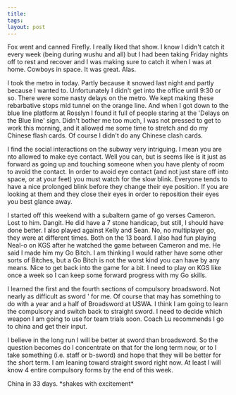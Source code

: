 ```yaml
---
title: 
tags: 
layout: post
---
```

Fox went and canned Firefly.  I really liked that show.  I know I didn't catch it every week (being during wushu and all) but I had been taking Friday nights off to rest and recover and I was making sure to catch it when I was at home.  Cowboys in space.  It was great. Alas.



I took the metro in today.  Partly because it snowed last night and partly because I wanted to. Unfortunately I didn't get into the office until 9:30 or so.   There were some nasty delays on the metro.  We kept making these rebarbative stops mid tunnel on the orange line.  And when I got down to the blue line platform at Rosslyn I found it full of people staring at the 'Delays on the Blue line' sign.  Didn't bother me too much, I was not pressed to get to work this morning, and it allowed me some time to stretch and do my Chinese flash cards.  Of course I didn't do any Chinese clash cards.   



I find the social interactions on the subway very intriguing.  I mean you are nto allowed to make eye contact.  Well you can, but is seems like is it just as forward as going up and touching someone when you have plenty of room to avoid the contact.  In order to avoid eye contact (and not just stare off into space, or at your feet) you must watch for the slow blink.  Everyone tends to have a nice prolonged blink before they change their eye position.  If you are looking at them and they close their eyes in order to reposition their eyes you best glance away.   



I started off this weekend with a subaltern game of go verses Cameron.  Lost to him.  Dangit. He did have a 7 stone handicap, but still, I should have done better.  I also played against Kelly and Sean.  No, no multiplayer go, they were at different times.  Both on the 13 board. I also had fun playing Neal-o on KGS after he watched the game between Cameron and me. He said I made him my Go Bitch.  I am thinking I would rather have some other sorts of Bitches, but a Go Bitch is not the worst kind you can have by any means.  Nice to get back into the game for a bit.  I need to play on KGS like once a week so I can keep some forward progress with my Go skills.



I learned the first and the fourth sections of compulsory broadsword.  Not nearly as difficult as sword ' for me.   Of course that may has something to do with a year and a half of Broadsword at USWA.  I think I am going to learn the compulsory and switch back to straight sword.  I need to decide which weapon I am going to use for team trials soon.  Coach Lu recommends I go to china and get their input.  



I believe in the long run I will be better at sword than broadsword.  So the question becomes do I concentrate on that for the long term now, or to I take something (i.e. staff or b-sword) and hope that they will be better for the short term.  I am leaning toward straight sword right now.  At least I will know 4 entire compulsory forms by the end of this week.



China in 33 days.  \*shakes with excitement\*


